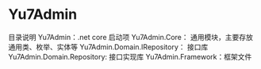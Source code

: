 # Yu7Admin
目录说明
Yu7Admin：.net core 启动项
Yu7Admin.Core： 通用模块，主要存放通用类、枚举、实体等
Yu7Admin.Domain.IRepository： 接口库
Yu7Admin.Domain.Repository: 接口实现库
Yu7Admin.Framework：框架文件
